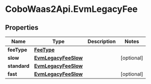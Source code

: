 # CoboWaas2Api.EvmLegacyFee

## Properties

Name | Type | Description | Notes
------------ | ------------- | ------------- | -------------
**feeType** | [**FeeType**](FeeType.md) |  | 
**slow** | [**EvmLegacyFeeSlow**](EvmLegacyFeeSlow.md) |  | [optional] 
**standard** | [**EvmLegacyFeeSlow**](EvmLegacyFeeSlow.md) |  | 
**fast** | [**EvmLegacyFeeSlow**](EvmLegacyFeeSlow.md) |  | [optional] 


